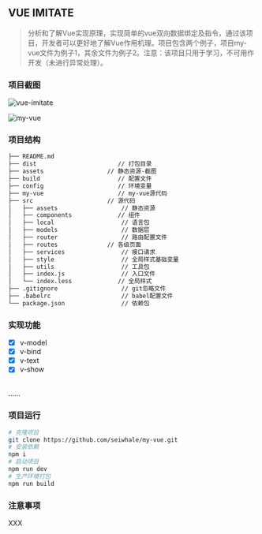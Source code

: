 ## VUE IMITATE

> 分析和了解Vue实现原理，实现简单的vue双向数据绑定及指令，通过该项目，开发者可以更好地了解Vue作用机理。项目包含两个例子，项目my-vue文件为例子1，其余文件为例子2。注意：该项目只用于学习，不可用作开发（未进行异常处理）。

### 项目截图

![vue-imitate](https://cdn.jsdelivr.net/gh/seiwhale/my-vue/assets/vue-imitate.gif)

![my-vue](https://cdn.jsdelivr.net/gh/seiwhale/my-vue/assets/my-vue.gif)

### 项目结构

``` bash
├── README.md                  
├── dist                       // 打包目录
├── assets             		// 静态资源-截图
├── build                      // 配置文件
├── config                     // 环境变量
├── my-vue                     // my-vue源代码
├── src            			// 源代码
│   ├── assets					// 静态资源
│   ├── components             // 组件
│   ├── local         			// 语言包
│   ├── models                	// 数据层
│   ├── router              	// 路由配置文件
│   ├── routes         		// 各级页面
│   ├── services         		// 接口请求
│   ├── style         			// 全局样式基础变量
│   ├── utils         			// 工具包
│   ├── index.js         		// 入口文件
│   └── index.less             // 全局样式
├── .gitignore					// git忽略文件
├── .babelrc					// babel配置文件
└── package.json				// 依赖包
```

### 实现功能

- [x] v-model
- [x] v-bind
- [x] v-text
- [x] v-show
<br>
......

### 项目运行

``` bash
# 克隆项目
git clone https://github.com/seiwhale/my-vue.git
# 安装依赖
npm i
# 启动项目
npm run dev
# 生产环境打包
npm run build
```

### 注意事项

XXX
